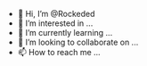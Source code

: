 - 👋 Hi, I’m @Rockeded
- 👀 I’m interested in ...
- 🌱 I’m currently learning ...
- 💞️ I’m looking to collaborate on ...
- 📫 How to reach me ...

<!---
Rockeded/Rockeded is a ✨ special ✨ repository because its `README.md` (this file) appears on your GitHub profile.
You can click the Preview link to take a look at your changes.
--->

